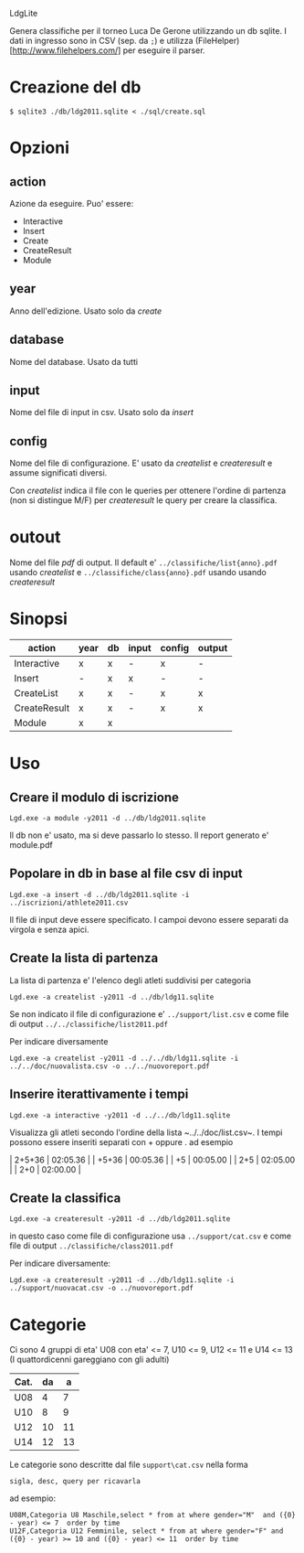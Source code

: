 LdgLite

Genera classifiche per il torneo Luca De Gerone utilizzando un db sqlite.
I dati in ingresso sono in CSV (sep. da `;`) e utilizza (FileHelper)[http://www.filehelpers.com/] per
eseguire il parser.

# Creazione del db

```
$ sqlite3 ./db/ldg2011.sqlite < ./sql/create.sql
```

# Opzioni
## action
Azione da eseguire. Puo' essere:
* Interactive
* Insert
* Create
* CreateResult
* Module


## year
Anno dell'edizione. Usato solo da _create_

## database
Nome del database. Usato da tutti

## input
Nome del file di input in csv. Usato solo da _insert_

## config
Nome del file di configurazione. E' usato da _createlist_ e _createresult_ e
assume significati diversi. 

Con _createlist_ indica il file con le queries per
ottenere l'ordine di partenza (non si distingue M/F) per _createresult_ le
query per creare la classifica.

# outout
Nome del file _pdf_ di output. Il default e' `../classifiche/list{anno}.pdf`
usando _createlist_ e `../classifiche/class{anno}.pdf` usando usando
_createresult_ 

# Sinopsi

| action       | year | db | input | config | output |
| ------------ | ---- | -- | ----- | ------ | ------ |
| Interactive  | x    | x  | -     | x      | -      |
| Insert       | -    | x  | x     | -      | -      |
| CreateList   | x    | x  | -     | x      | x      |
| CreateResult | x    | x  | -     | x      | x      |
| Module       | x    | x  |       |        |        |

# Uso

## Creare il modulo di iscrizione

```
Lgd.exe -a module -y2011 -d ../db/ldg2011.sqlite
```

Il db non e' usato, ma si deve passarlo lo stesso. Il report generato e' module.pdf

## Popolare in db in base al file csv di input
```
Lgd.exe -a insert -d ../db/ldg2011.sqlite -i ../iscrizioni/athlete2011.csv
```

Il file di input deve essere specificato. I campoi devono essere separati da
virgola e senza apici.


## Create la lista di partenza
La lista di partenza e' l'elenco degli atleti suddivisi per categoria
 
```
Lgd.exe -a createlist -y2011 -d ../db/ldg11.sqlite
```

Se non indicato il file di configurazione e' `../support/list.csv` e come
file di output `../../classifiche/list2011.pdf`

Per indicare diversamente
```
Lgd.exe -a createlist -y2011 -d ../../db/ldg11.sqlite -i ../../doc/nuovalista.csv -o ../../nuovoreport.pdf
```

## Inserire iterattivamente i tempi  
```
Lgd.exe -a interactive -y2011 -d ../../db/ldg11.sqlite
```

Visualizza gli atleti secondo l'ordine della lista ~../../doc/list.csv~. 
I tempi possono essere inseriti separati con + oppure . ad esempio

| 2+5+36 | 02:05.36   |
|  +5+36 | 00:05.36   |
|     +5 | 00:05.00   |
|    2+5 | 02:05.00   |
|    2+0 | 02:00.00   |


## Create la classifica

``` 
Lgd.exe -a createresult -y2011 -d ../db/ldg2011.sqlite
```

in questo caso come file di configurazione usa `../support/cat.csv` e come
file di output `../classifiche/class2011.pdf`

Per indicare diversamente:

```
Lgd.exe -a createresult -y2011 -d ../db/ldg11.sqlite -i ../support/nuovacat.csv -o ../nuovoreport.pdf
```

# Categorie
Ci sono 4 gruppi di eta' U08 con eta' <= 7, U10 <= 9, U12 <= 11 e U14 <=
13 (I quattordicenni gareggiano con gli adulti)

| Cat. | da |  a |
| ---- | -- | -- |
| U08  |  4 |  7 |
| U10  |  8 |  9 |
| U12  | 10 | 11 |
| U14  | 12 | 13 |

Le categorie sono descritte dal file `support\cat.csv` nella forma
```
sigla, desc, query per ricavarla
```

ad esempio:

```
U08M,Categoria U8 Maschile,select * from at where gender="M"  and ({0} - year) <= 7  order by time
U12F,Categoria U12 Femminile, select * from at where gender="F" and ({0} - year) >= 10 and ({0} - year) <= 11  order by time
```

